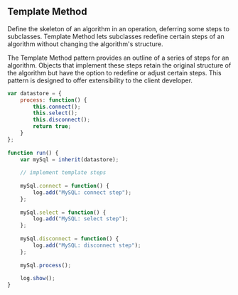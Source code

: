 ## Template Method
Define the skeleton of an algorithm in an operation, deferring some steps to subclasses. Template Method lets subclasses redefine certain steps of an algorithm without changing the algorithm's structure.

The Template Method pattern provides an outline of a series of steps for an algorithm. Objects that implement these steps retain the original structure of the algorithm but have the option to redefine or adjust certain steps. This pattern is designed to offer extensibility to the client developer.

```javascript
var datastore = {
    process: function() {
        this.connect();
        this.select();
        this.disconnect();
        return true;
    }
};
 
function run() {
    var mySql = inherit(datastore);
 
    // implement template steps
 
    mySql.connect = function() {
        log.add("MySQL: connect step");
    };
 
    mySql.select = function() {
        log.add("MySQL: select step");
    };
 
    mySql.disconnect = function() {
        log.add("MySQL: disconnect step");
    };
 
    mySql.process();
 
    log.show();
}
```
